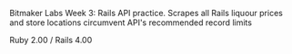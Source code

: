 Bitmaker Labs Week 3: Rails API practice. Scrapes all Rails liquour prices and store locations circumvent API's recommended record limits

Ruby 2.00 / Rails 4.00
